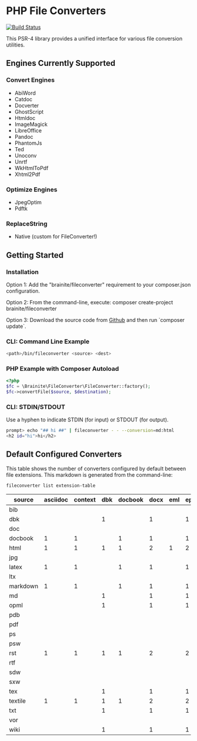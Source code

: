 # PHP File Converters

[![Build Status](https://travis-ci.org/brainite/php-file-converters.png?branch=master)](https://travis-ci.org/brainite/php-file-converters)

This PSR-4 library provides a unified interface for various file conversion utilities.

## Engines Currently Supported

### Convert Engines

- AbiWord
- Catdoc
- Docverter
- GhostScript
- Htmldoc
- ImageMagick
- LibreOffice
- Pandoc
- PhantomJs
- Ted
- Unoconv
- Unrtf
- WkHtmlToPdf
- Xhtml2Pdf

### Optimize Engines

- JpegOptim
- Pdftk

### ReplaceString

- Native (custom for FileConverter!)

## Getting Started

### Installation

<p>Option 1: Add the "brainite/fileconverter" requirement to your composer.json configuration.</p>
<p>Option 2: From the command-line, execute: composer create-project brainite/fileconverter</p>
<p>Option 3: Download the source code from <a href="https://github.com/brainite/php-file-converters">Github</a> and then run `composer update`.</p>

### CLI: Command Line Example
```bash
<path>/bin/fileconverter <source> <dest>
```

### PHP Example with Composer Autoload

```php
<?php
$fc = \Brainite\FileConverter\FileConverter::factory();
$fc->convertFile($source, $destination);
```

### CLI: STDIN/STDOUT

Use a hyphen to indicate STDIN (for input) or STDOUT (for output).

```bash
prompt> echo "## hi ##" | fileconverter - - --conversion=md:html
<h2 id="hi">hi</h2>
```

## Default Configured Converters

This table shows the number of converters configured by default between file extensions. This markdown is generated from the command-line:

    fileconverter list extension-table

source | asciidoc | context | dbk | docbook | docx | eml | epub | epub3 | fb2 | html | jpg | latex | man | markdown | md | mediawiki | mobi | odt | opml | org | pdf | pdf/grayscale | ps | rtf | texinfo | textile | txt
--- | --- | --- | --- | --- | --- | --- | --- | --- | --- | --- | --- | --- | --- | --- | --- | --- | --- | --- | --- | --- | --- | --- | --- | --- | --- | --- | ---
bib |  |  |  |  |  |  |  |  |  |  |  |  |  |  |  |  |  |  |  |  | 1 |  |  |  |  |  | 
dbk |  |  | 1 |  | 1 |  | 1 | 1 | 1 | 1 |  |  | 1 |  | 1 |  |  | 1 | 1 |  | 1 |  |  | 1 |  |  | 1
doc |  |  |  |  |  |  |  |  |  |  |  |  |  |  |  |  |  |  |  |  | 1 |  |  |  |  |  | 1
docbook | 1 | 1 |  | 1 | 1 |  | 1 |  |  | 1 |  | 1 |  | 1 |  | 1 | 1 |  |  | 1 | 1 |  |  | 1 | 1 | 1 | 
html | 1 | 1 | 1 | 1 | 2 | 1 | 2 | 1 | 1 | 4 | 1 | 1 | 1 | 1 | 1 | 1 | 1 | 1 | 1 | 1 | 9 |  |  | 2 | 1 | 1 | 1
jpg |  |  |  |  |  |  |  |  |  |  | 1 |  |  |  |  |  |  |  |  |  |  |  |  |  |  |  | 
latex | 1 | 1 |  | 1 | 1 |  | 1 |  |  | 1 |  | 1 |  | 1 |  | 1 | 1 |  |  | 1 | 1 |  |  | 1 | 1 | 1 | 
ltx |  |  |  |  |  |  |  |  |  |  |  |  |  |  |  |  |  |  |  |  | 1 |  |  |  |  |  | 
markdown | 1 | 1 |  | 1 | 1 |  | 1 |  |  | 1 |  | 1 |  | 1 |  | 1 | 1 |  |  | 1 | 1 |  |  | 1 | 1 | 1 | 
md |  |  | 1 |  | 1 |  | 1 | 1 | 1 | 1 |  |  | 1 |  | 1 |  |  | 1 | 1 |  | 1 |  |  | 1 |  |  | 1
opml |  |  | 1 |  | 1 |  | 1 | 1 | 1 | 1 |  |  | 1 |  | 1 |  |  | 1 | 1 |  | 1 |  |  | 1 |  |  | 1
pdb |  |  |  |  |  |  |  |  |  |  |  |  |  |  |  |  |  |  |  |  | 1 |  |  |  |  |  | 
pdf |  |  |  |  |  |  |  |  |  |  | 1 |  |  |  |  |  |  |  |  |  | 1 | 1 |  |  |  |  | 
ps |  |  |  |  |  |  |  |  |  |  |  |  |  |  |  |  |  |  |  |  | 1 |  |  |  |  |  | 
psw |  |  |  |  |  |  |  |  |  |  |  |  |  |  |  |  |  |  |  |  | 1 |  |  |  |  |  | 
rst | 1 | 1 | 1 | 1 | 2 |  | 2 | 1 | 1 | 2 |  | 1 | 1 | 1 | 1 | 1 | 1 | 1 | 1 | 1 | 2 |  |  | 2 | 1 | 1 | 1
rtf |  |  |  |  |  |  |  |  |  |  |  |  |  |  |  |  |  |  |  |  | 4 |  | 2 |  |  |  | 
sdw |  |  |  |  |  |  |  |  |  |  |  |  |  |  |  |  |  |  |  |  | 1 |  |  |  |  |  | 
sxw |  |  |  |  |  |  |  |  |  |  |  |  |  |  |  |  |  |  |  |  | 1 |  |  |  |  |  | 
tex |  |  | 1 |  | 1 |  | 1 | 1 | 1 | 1 |  |  | 1 |  | 1 |  |  | 1 | 1 |  | 1 |  |  | 1 |  |  | 1
textile | 1 | 1 | 1 | 1 | 2 |  | 2 | 1 | 1 | 2 |  | 1 | 1 | 1 | 1 | 1 | 1 | 1 | 1 | 1 | 2 |  |  | 2 | 1 | 1 | 1
txt |  |  | 1 |  | 1 |  | 1 | 1 | 1 | 1 |  |  | 1 |  | 1 |  |  | 1 | 1 |  | 2 |  |  | 1 |  |  | 1
vor |  |  |  |  |  |  |  |  |  |  |  |  |  |  |  |  |  |  |  |  | 1 |  |  |  |  |  | 
wiki |  |  | 1 |  | 1 |  | 1 | 1 | 1 | 2 |  |  | 1 |  | 2 |  |  | 1 | 1 |  | 1 |  |  | 1 |  |  | 1
